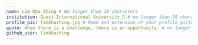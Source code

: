 ```yaml
---
name: Lim Kha Shing # No longer than 18 characters
institution: Quest International University 🚩 # no longer than 58 characters
profile_pic: limkhashing.jpg # Name and extension of your profile picture(ex. mona.png)
quote: When there is a challenge, there is an opportunity. # no longer than 100 characters
github_user: limkhashing
---
```

